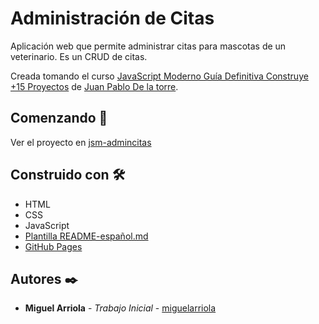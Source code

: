 # Administración de Citas

Aplicación web que permite administrar citas para mascotas de un veterinario.
Es un CRUD de citas.

Creada tomando el curso [JavaScript Moderno Guía Definitiva Construye +15 Proyectos](https://www.udemy.com/course/javascript-moderno-guia-definitiva-construye-10-proyectos/) de [Juan Pablo De la torre](https://www.udemy.com/user/juanpablodelatorrevaldez/).

## Comenzando 🚀

Ver el proyecto en [jsm-admincitas](https://miguelarriola.github.io/jsm-admincitas/)

## Construido con 🛠️

- HTML
- CSS
- JavaScript
- [Plantilla README-español.md](https://gist.github.com/Villanuevand/6386899f70346d4580c723232524d35a)
- [GitHub Pages](https://pages.github.com/)

## Autores ✒️

- **Miguel Arriola** - _Trabajo Inicial_ - [miguelarriola](https://github.com/miguelarriola)

<!-- Agregar proyecto a GitHub Pages -->

<!-- 
git init
git checkout -b gh-pages
git remote add origin https://github.com/miguelarriola/jsm-admincitas.git
git add .
git commit -m "primer commit"
git push -u origin gh-pages
    (puede solicitar autenticación)
 -->
